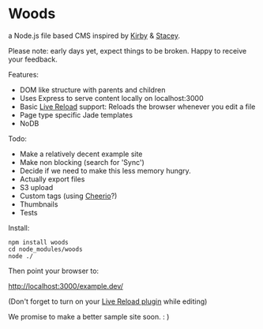 Woods
=====

a Node.js file based CMS inspired by [Kirby](http://getkirby.com/) & [Stacey](http://www.staceyapp.com/).

Please note: early days yet, expect things to be broken. Happy to receive your feedback.

Features:

*   DOM like structure with parents and children
*   Uses Express to serve content locally on localhost:3000
*   Basic [Live Reload](https://chrome.google.com/webstore/detail/livereload/jnihajbhpnppcggbcgedagnkighmdlei) support: Reloads the browser whenever you edit a file
*   Page type specific Jade templates
*   NoDB

Todo:

*   Make a relatively decent example site
*   Make non blocking (search for 'Sync')
*   Decide if we need to make this less memory hungry.
*   Actually export files
*   S3 upload
*   Custom tags (using [Cheerio](https://github.com/MatthewMueller/cheerio)?)
*   Thumbnails
*   Tests

Install:

    npm install woods
    cd node_modules/woods
    node ./

Then point your browser to:

[http://localhost:3000/example.dev/](http://localhost:3000/example.dev/)

(Don't forget to turn on your [Live Reload plugin](https://chrome.google.com/webstore/detail/livereload/jnihajbhpnppcggbcgedagnkighmdlei) while editing)

We promise to make a better sample site soon. : )
